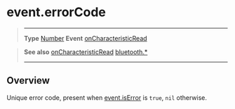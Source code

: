 # event.errorCode

> --------------------- ------------------------------------------------------------------------------------------
> __Type__              [Number](https://docs.coronalabs.com/api/type/Number.html)
> __Event__             [onCharacteristicRead](/plugin/bluetooth/type/Gatt/event/onCharacteristicRead/index.md)


> __See also__          [onCharacteristicRead](/plugin/bluetooth/type/Gatt/event/onCharacteristicRead/index.md)
>						[bluetooth.*](/plugin/bluetooth.md)
> --------------------- ------------------------------------------------------------------------------------------

## Overview

Unique error code, present when [event.isError](/plugin/bluetooth/type/Gatt/event/onCharacteristicRead/isError.md) is `true`, `nil` otherwise.